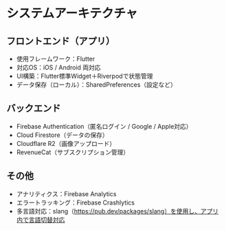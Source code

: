 # システムアーキテクチャ

## フロントエンド（アプリ）

- 使用フレームワーク：Flutter
- 対応OS：iOS / Android 両対応
- UI構築：Flutter標準Widget＋Riverpodで状態管理
- データ保存（ローカル）：SharedPreferences（設定など）

## バックエンド

- Firebase Authentication（匿名ログイン / Google / Apple対応）
- Cloud Firestore（データの保存）
- Cloudflare R2（画像アップロード）
- RevenueCat（サブスクリプション管理）

## その他

- アナリティクス：Firebase Analytics
- エラートラッキング：Firebase Crashlytics
- 多言語対応：slang（<https://pub.dev/packages/slang）を使用し、アプリ内で言語切替対応>
